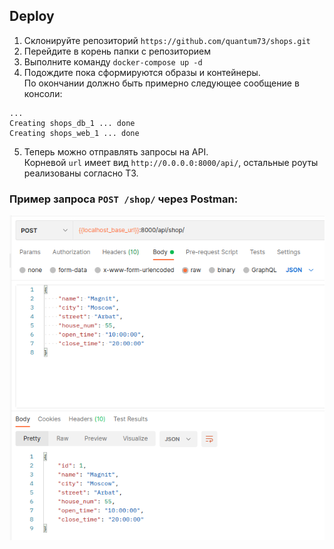 ## Deploy

1. Склонируйте репозиторий `https://github.com/quantum73/shops.git`
2. Перейдите в корень папки с репозиторием
3. Выполните команду `docker-compose up -d`
4. Подождите пока сформируются образы и контейнеры.<br> 
По окончании должно быть примерно следующее сообщение в консоли:<br>
```shell
...
Creating shops_db_1 ... done
Creating shops_web_1 ... done
```
5. Теперь можно отправлять запросы на API.<br> 
Корневой `url` имеет вид `http://0.0.0.0:8000/api/`, остальные роуты реализованы согласно ТЗ.

### Пример запроса `POST /shop/` через Postman:
![image info](./request_example.png)